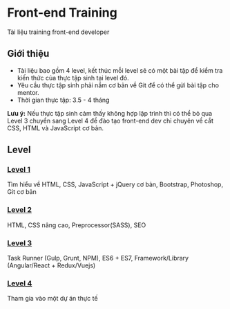 # Front-end Training

Tài liệu training front-end developer

## Giới thiệu
- Tài liệu bao gồm 4 level, kết thúc mỗi level sẽ có một bài tập để kiểm tra kiến thức của thực tập sinh tại level đó.
- Yêu cầu thực tập sinh phải nắm cơ bản về Git để có thể gửi bài tập cho mentor.
- Thời gian thực tập: 3.5 - 4 tháng

**Lưu ý:**
Nếu thực tập sinh cảm thấy không hợp lập trình thì có thể bỏ qua Level 3 chuyển sang Level 4 đề đào tạo front-end dev chỉ chuyên về cắt CSS, HTML và JavaScript cơ bản.

## Level
### [Level 1](LEVEL-1.md)
Tìm hiểu về HTML, CSS, JavaScript + jQuery cơ bản, Bootstrap, Photoshop, Git cơ bản
### [Level 2](LEVEL-2.md)
HTML, CSS nâng cao, Preprocessor(SASS), SEO
### [Level 3](LEVEL-3.md)
Task Runner (Gulp, Grunt, NPM), ES6 + ES7, Framework/Library (Angular/React + Redux/Vuejs)
### [Level 4](LEVEL-4.md)
Tham gia vào một dự án thực tế
